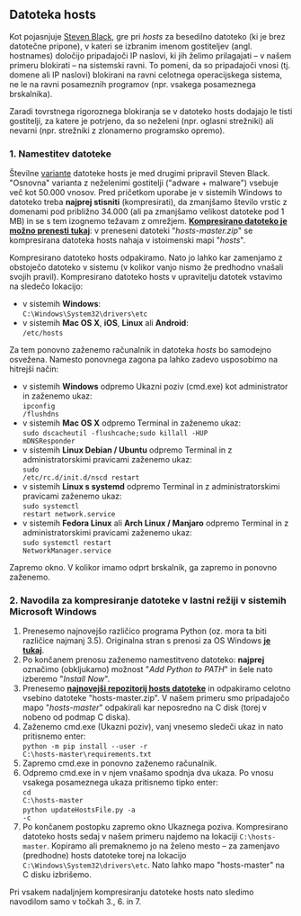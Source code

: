 <h2>Datoteka hosts</h2>

Kot pojasnjuje [Steven Black](https://github.com/StevenBlack/hosts/blob/master/readme.md), gre pri *hosts* za besedilno datoteko (ki je brez datotečne pripone), v kateri se izbranim imenom gostiteljev (angl. hostnames) določijo pripadajoči IP naslovi, ki jih želimo prilagajati – v našem primeru blokirati – na sistemski ravni. To pomeni, da so pripadajoči vnosi (tj. domene ali IP naslovi) blokirani na ravni celotnega operacijskega sistema, ne le na ravni posameznih programov (npr. vsakega posameznega brskalnika).

Zaradi tovrstnega rigoroznega blokiranja se v datoteko hosts dodajajo le tisti gostitelji, za katere je potrjeno, da so neželeni (npr. oglasni strežniki) ali nevarni (npr. strežniki z zlonamerno programsko opremo).

<h3>1. Namestitev datoteke</h3>

Številne [variante](https://github.com/StevenBlack/hosts/blob/master/readme.md#list-of-all-hosts-file-variants) datoteke hosts je med drugimi pripravil Steven Black. "Osnovna" varianta z neželenimi gostitelji ("adware + malware") vsebuje več kot 50.000 vnosov. Pred pričetkom uporabe je v sistemih Windows to datoteko treba **najprej stisniti** (kompresirati), da zmanjšamo število vrstic z domenami pod približno 34.000 (ali pa zmanjšamo velikost datoteke pod 1 MB) in se s tem izognemo težavam z omrežjem. **[Kompresirano datoteko je možno prenesti tukaj](https://github.com/betterwebleon/slovenian-list/archive/master.zip)**: v preneseni datoteki "*hosts-master.zip*" se kompresirana datoteka hosts nahaja v istoimenski mapi "*hosts*".

Kompresirano datoteko hosts odpakiramo. Nato jo lahko kar zamenjamo z obstoječo datoteko v sistemu (v kolikor vanjo nismo že predhodno vnašali svojih pravil). Kompresirano datoteko hosts v upravitelju datotek vstavimo na sledečo lokacijo:

- v sistemih **Windows**:<br><code>C:\Windows\System32\drivers\etc</code>
- v sistemih **Mac OS X**, **iOS**, **Linux** ali **Android**:<br><code>/etc/hosts</code>

Za tem ponovno zaženemo računalnik in datoteka *hosts* bo samodejno osvežena. Namesto ponovnega zagona pa lahko zadevo usposobimo na hitrejši način:
- v sistemih **Windows** odpremo Ukazni poziv (cmd.exe) kot administrator in zaženemo ukaz:<br><code>ipconfig /flushdns</code>
- v sistemih **Mac OS X** odpremo Terminal in zaženemo ukaz:<br><code>sudo dscacheutil -flushcache;sudo killall -HUP mDNSResponder</code>
- v sistemih **Linux Debian / Ubuntu** odpremo Terminal in z administratorskimi pravicami zaženemo ukaz:<br><code>sudo /etc/rc.d/init.d/nscd restart</code>
- v sistemih **Linux s systemd** odpremo Terminal in z administratorskimi pravicami zaženemo ukaz:<br><code>sudo systemctl restart network.service</code>
- v sistemih **Fedora Linux** ali **Arch Linux / Manjaro** odpremo Terminal in z administratorskimi pravicami zaženemo ukaz:<br><code>sudo systemctl restart NetworkManager.service</code>

Zapremo okno. V kolikor imamo odprt brskalnik, ga zapremo in ponovno zaženemo.

<h3>2. Navodila za kompresiranje datoteke v lastni režiji v sistemih Microsoft Windows</h3>

1. Prenesemo najnovejšo različico programa Python (oz. mora ta biti različice najmanj 3.5). Originalna stran s prenosi za OS Windows **[je tukaj](https://www.python.org/downloads/windows/release)**.
2. Po končanem prenosu zaženemo namestitveno datoteko: **najprej** označimo (obkljukamo) možnost "*Add Python to PATH*" in šele nato izberemo "*Install Now*".
3. Prenesemo **[najnovejši repozitorij hosts datoteke](https://github.com/StevenBlack/hosts/archive/master.zip)** in odpakiramo celotno vsebino datoteke "hosts-master.zip". V našem primeru smo pripadajočo mapo "*hosts-master*" odpakirali kar neposredno na C disk (torej v nobeno od podmap C diska).
4. Zaženemo cmd.exe (Ukazni poziv), vanj vnesemo sledeči ukaz in nato pritisnemo enter:<br>
<code>python -m pip install --user -r C:\hosts-master\requirements.txt</code>
5. Zapremo cmd.exe in ponovno zaženemo računalnik.
6. Odpremo cmd.exe in v njem vnašamo spodnja dva ukaza. Po vnosu vsakega posameznega ukaza pritisnemo tipko enter:<br>
<code>cd C:\hosts-master</code><br>
<code>python updateHostsFile.py -a -c</code>
7. Po končanem postopku zapremo okno Ukaznega poziva. Kompresirano datoteko hosts sedaj v našem primeru najdemo na lokaciji <code>C:\hosts-master</code>. Kopiramo ali premaknemo jo na želeno mesto – za zamenjavo (predhodne) hosts datoteke torej na lokacijo <code>C:\Windows\System32\drivers\etc</code>. Nato lahko mapo "hosts-master" na C disku izbrišemo.

Pri vsakem nadaljnjem kompresiranju datoteke hosts nato sledimo navodilom samo v točkah 3., 6. in 7.
